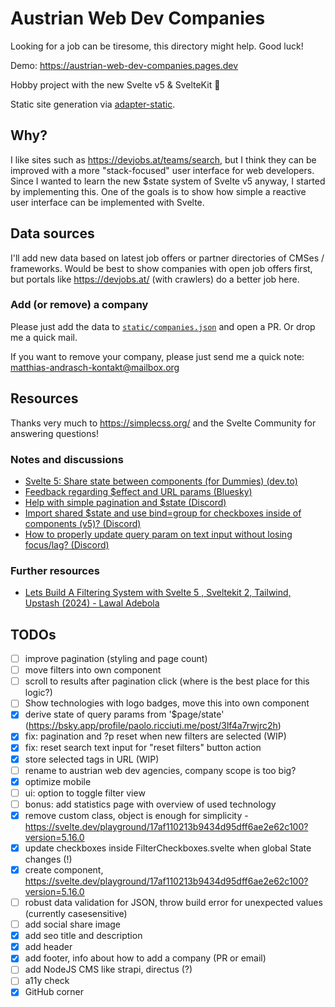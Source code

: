 # Austrian Web Dev Companies

Looking for a job can be tiresome, this directory might help. Good luck!

Demo: https://austrian-web-dev-companies.pages.dev

Hobby project with the new Svelte v5 & SvelteKit 🧙

Static site generation via [adapter-static](https://svelte.dev/docs/kit/adapter-static).

## Why?

I like sites such as https://devjobs.at/teams/search, but I think they can be improved with a more "stack-focused" user interface for web developers. Since I wanted to learn the new $state system of Svelte v5 anyway, I started by implementing this. One of the goals is to show how simple a reactive user interface can be implemented with Svelte.

## Data sources

I'll add new data based on latest job offers or partner directories of CMSes / frameworks. Would be best to show companies with open job offers first, but portals like https://devjobs.at/ (with crawlers) do a better job here.

### Add (or remove) a company

Please just add the data to [`static/companies.json`](https://github.com/mandrasch/austrian-web-dev-companies/blob/main/static/companies.json) and open a PR. Or drop me a quick mail.

If you want to remove your company, please just send me a quick note: matthias-andrasch-kontakt@mailbox.org

## Resources

Thanks very much to https://simplecss.org/ and the Svelte Community for answering questions!

### Notes and discussions

- [Svelte 5: Share state between components (for Dummies) (dev.to)](https://dev.to/mandrasch/svelte-5-share-state-between-components-for-dummies-4gd2)
- [Feedback regarding $effect and URL params (Bluesky)](https://bsky.app/profile/paolo.ricciuti.me/post/3lf4a7rwjrc2h)
- [Help with simple pagination and $state (Discord)](https://discord.com/channels/457912077277855764/1325805139126386699)
- [Import shared $state and use bind=group for checkboxes inside of components (v5)? (Discord)](https://discord.com/channels/457912077277855764/1325055109318709278)
- [How to properly update query param on text input without losing focus/lag? (Discord)](https://discord.com/channels/457912077277855764/1326399049988964426)

### Further resources

- [Lets Build A Filtering System with Svelte 5 , Sveltekit 2, Tailwind, Upstash (2024) - Lawal Adebola](https://www.youtube.com/watch?v=5urk4ui_l5o)

## TODOs

- [ ] improve pagination (styling and page count)
- [ ] move filters into own component
- [ ] scroll to results after pagination click (where is the best place for this logic?)
- [ ] Show technologies with logo badges, move this into own component
- [x] derive state of query params from '$page/state' (https://bsky.app/profile/paolo.ricciuti.me/post/3lf4a7rwjrc2h)
- [x] fix: pagination and ?p reset when new filters are selected (WIP)
- [x] fix: reset search text input for "reset filters" button action
- [x] store selected tags in URL (WIP)
- [ ] rename to austrian web dev agencies, company scope is too big?
- [x] optimize mobile
- [ ] ui: option to toggle filter view
- [ ] bonus: add statistics page with overview of used technology
- [x] remove custom class, object is enough for simplicity - https://svelte.dev/playground/17af110213b9434d95dff6ae2e62c100?version=5.16.0
- [x] update checkboxes inside FilterCheckboxes.svelte when global State changes (!)
- [x] create <ResultList /> component, https://svelte.dev/playground/17af110213b9434d95dff6ae2e62c100?version=5.16.0
- [ ] robust data validation for JSON, throw build error for unexpected values (currently casesensitive)
- [ ] add social share image
- [x] add seo title and description
- [x] add header
- [x] add footer, info about how to add a company (PR or email)
- [ ] add NodeJS CMS like strapi, directus (?)
- [ ] a11y check
- [x] GitHub corner
